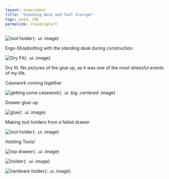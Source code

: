 ```yaml
---
layout: experiment 
title: "Standing Desk and Tool Storage" 
tags: wood, CNC 
permalink: standingCart 
---
```


![tool holder](https://farm1.staticflickr.com/693/31685720152_89e620f5ac_b.jpg "holding the toolholder"){: .ui .image}

Ergo-Shopbotting with the standing desk during construction

![Dry Fit](https://farm1.staticflickr.com/426/30992334754_b89a569b32_b.jpg "dry"){: .ui .image}

Dry fit. No pictures of the glue up, as it was one of the most stressful events of my life. 

Casework coming together

![getting some casework](https://farm6.staticflickr.com/5596/30992343634_28ea1839e2_b.jpg "casework"){: .ui .big .centered .image}

Drawer glue-up

![glue](https://farm1.staticflickr.com/445/31832705545_373c8df82e_b.jpg "drawer glue-up"){: .ui .image}

Making tool holders from a failed drawer

![tool holder](https://farm1.staticflickr.com/501/31832720465_e8bc5cfcb8_b.jpg "holding the toolholder"){: .ui .image}

Holding Tools!

![top drawer](https://farm5.staticflickr.com/4476/26200089479_bf47b2a2ea_b.jpg){: .ui .image}

![holder](https://farm1.staticflickr.com/737/32465117165_1e0e453027_b.jpg "holding the tools"){: .ui .image}

![hardware holder](https://farm1.staticflickr.com/681/32086939510_e4dfeaba54_b.jpg "holding hardware"){: .ui .image}

